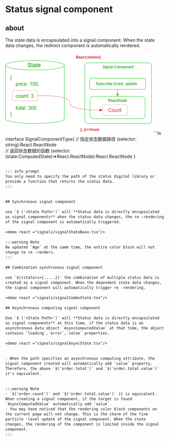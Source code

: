 # Status signal component
## about

The state data is encapsulated into a signal component. When the state data changes, the redirect component is automatically rendered.

 ![](./images/signal-from-state.drawio.png) ```ts 
interface SignalComponentType<State extends Dict>{
    // 指定状态数据路径
    (selector: string):React.ReactNode   
    // 返回状态数据的函数
    (selector: (state:ComputedState<State>)=>React.ReactNode):React.ReactNode 
}
```

::: info prompt
You only need to specify the path of the status digital library or provide a function that returns the status data.
:::


## Synchronous signal component

use `$ ('<State Path>')` will **Status data is directly encapsulated as signal components** when the status data changes, the re -rendering of the signal component is automatically triggered.

<demo react ="signals/signalStateBase.tsx"/>

:::warning Note
Be updated `Age` at the same time, the entire color block will not change to re -renders.
:::

## Combination synchronous signal component

use `$((state)=>{.....})` the combination of multiple status data is created as a signal component. When the dependent state data changes, the signal component will automatically trigger re -rendering.

<demo react ="signals/signalComboState.tsx"/>

## Asynchronous computing signal component

Use `$ ('<State Path>')` will **Status data is directly encapsulated as signal components** at this time, if the status data is an asynchronous data object `AsyncComputedValue` at that time, the object contains `loading`,`error`,`value` properties.
 
<demo react ="signals/signalAsyncState.tsx"/>
 

- When the path specifies an asynchronous computing attribute, the signal component created will automatically add `value` property. Therefore, the above `$('order.total')` and `$('order.total.value')` it's equivalent.


:::warning Note
- `$('order.count')` and `$('order.total.value')` it is equivalent. When creating a signal component, if the target is found `AsyncComputedValue` automatically add `value`.
- You may have noticed that the rendering color block components on the current page will not change. This is the charm of the fine particle -level update of the signal component. When the state changes, the rendering of the component is limited inside the signal component.
:::